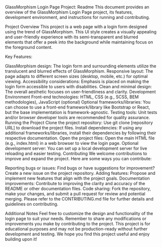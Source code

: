 
GlassMorphism Login Page Project: Readme
This document provides an overview of the GlassMorphism Login Page project, its features, development environment, and instructions for running and contributing.

Project Overview
This project is a web page with a login form designed using the trend of GlassMorphism. This UI style creates a visually appealing and user-friendly experience with its semi-transparent and blurred elements that offer a peek into the background while maintaining focus on the foreground content.

Key Features:

GlassMorphism design: The login form and surrounding elements utilize the translucent and blurred effects of GlassMorphism.
Responsive layout: The page adapts to different screen sizes (desktop, mobile, etc.) for optimal viewing.
Accessibility considerations: Emphasis is placed on making the login form accessible to users with disabilities.
Clean and minimal design: The overall aesthetic focuses on user-friendliness and clarity.
Development Environment
Front-end technologies: HTML, CSS (e.g., SCSS, BEM methodologies), JavaScript (optional)
Optional frameworks/libraries: You can choose to use a front-end framework/library like Bootstrap or React, but the base implementation is framework-agnostic.
Testing tools: Unit tests and/or browser developer tools are recommended for quality assurance.
Running the Project
Clone the project repository: Use git clone [repository URL] to download the project files.
Install dependencies: If using any additional frameworks/libraries, install their dependencies by following their respective documentation.
Open the project files: Open the main HTML file (e.g., index.html) in a web browser to view the login page.
Optional development server: You can set up a local development server for live reloading and easier testing.
Contributing
We welcome contributions to improve and expand the project. Here are some ways you can contribute:

Reporting bugs or issues: Find bugs or have suggestions for improvement? Create a new issue on the project repository.
Adding features: Propose and implement new features that align with the project goals.
Documentation improvements: Contribute to improving the clarity and accuracy of the README or other documentation files.
Code sharing: Fork the repository, make your changes, and submit a pull request for review and potential merging.
Please refer to the CONTRIBUTING.md file for further details and guidelines on contributing.

Additional Notes
Feel free to customize the design and functionality of the login page to suit your needs.
Remember to share any modifications or improvements you make by contributing to the project.
This project is for educational purposes and may not be production-ready without further development and testing.
We hope you find this project useful and enjoy building upon it!
